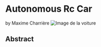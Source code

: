 # Autonomous Rc Car
by Maxime Charrière
![Image de la voiture](https://github.com/maximecharriere/AutonomousRcCar/blob/master/Images/Doc/Voiture.png)

## Abstract
